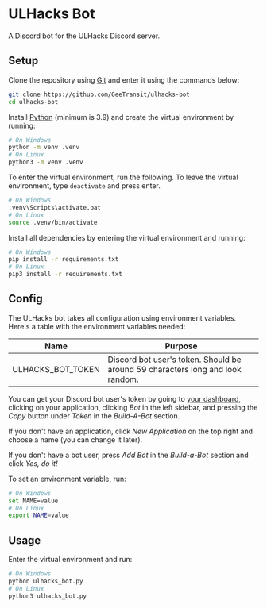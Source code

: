 # ULHacks Bot

A Discord bot for the ULHacks Discord server.

## Setup

Clone the repository using [Git](https://git-scm.com/downloads) and enter it using the commands below:

```sh
git clone https://github.com/GeeTransit/ulhacks-bot
cd ulhacks-bot
```

Install [Python](https://www.python.org/downloads/) (minimum is 3.9) and create the virtual environment by running:

```sh
# On Windows
python -m venv .venv
# On Linux
python3 -m venv .venv
```

To enter the virtual environment, run the following. To leave the virtual environment, type `deactivate` and press enter.

```sh
# On Windows
.venv\Scripts\activate.bat
# On Linux
source .venv/bin/activate
```

Install all dependencies by entering the virtual environment and running:

```sh
# On Windows
pip install -r requirements.txt
# On Linux
pip3 install -r requirements.txt
```

## Config

The ULHacks bot takes all configuration using environment variables. Here's a table with the environment variables needed:

| Name              | Purpose                                                      |
| ----------------- | ------------------------------------------------------------ |
| ULHACKS_BOT_TOKEN | Discord bot user's token. Should be around 59 characters long and look random. |

You can get your Discord bot user's token by going to [your dashboard](https://discord.com/developers/applications), clicking on your application, clicking *Bot* in the left sidebar, and pressing the *Copy* button under *Token* in the *Build-A-Bot* section.

If you don't have an application, click *New Application* on the top right and choose a name (you can change it later).

If you don't have a bot user, press *Add Bot* in the *Build-a-Bot* section and click *Yes, do it!*

To set an environment variable, run:

```sh
# On Windows
set NAME=value
# On Linux
export NAME=value
```

## Usage

Enter the virtual environment and run:

```sh
# On Windows
python ulhacks_bot.py
# On Linux
python3 ulhacks_bot.py
```

